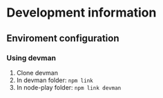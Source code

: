 # Development information

## Enviroment configuration

### Using devman
1. Clone devman
2. In devman folder: ```npm link```
3. In node-play folder: ```npm link devman```